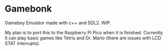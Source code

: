 # Gamebonk
Gameboy Emulator made with c++ and SDL2. WIP.

My plan is to port this to the Raspberry Pi Pico when it is finished.
Currently it can play basic games like Tetris and Dr. Mario (there are issues with LCD STAT interrupts).
